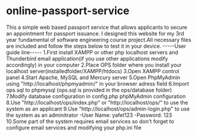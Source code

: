 # online-passport-service
This a simple web based passport service  that allows applicants to  secure an appointment for passport issuance.
I designed this website for my 3rd year fundamental of software engineering course project.All necessary files are included and follow the steps below to test it in your device.
-----User guide line-----
1.First install XAMPP or other php localhost servers  and Thunderbird email application(if you use other applications modify accordingly) in your computer
2.Place OPS folder where you install your localhost server(installedfolder/XAMPP/htdocs)
3.Open XAMPP control panel
4.Start Apache, MySQL and Mercury server
5.Open PhpMyAdmin using "http://localhost/phpmyadmin/" in your browser adress field
6.Import ops.sql to phpmysql (ops.sql is provided in the ops/database folder)
7.Modify database configuration in config.php phpMyAdmin configuration
8.Use "http://localhost/ops/index.php" or "http://localhost/ops/" to use the system as an applicant
9.Use "http://localhost/ops/admin-login.php" to use the system as an adminitrator
  -User Name: yafet123
  -Password: 123
10.Some part of the system requires email services so don't forget to configure email services and modifying your php.ini file
